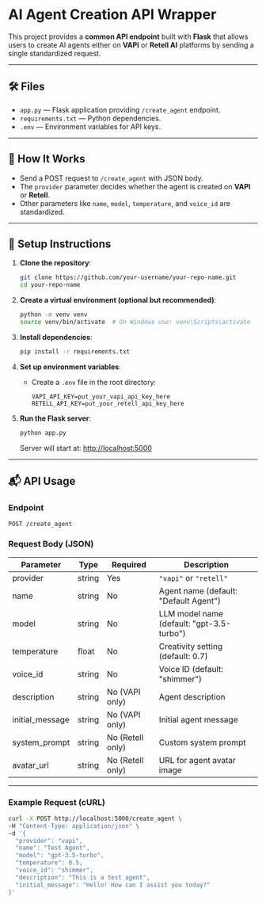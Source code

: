 # AI Agent Creation API Wrapper

This project provides a **common API endpoint** built with **Flask** that allows users to create AI agents either on **VAPI** or **Retell AI** platforms by sending a single standardized request.

---

## 🛠️ Files

- `app.py` — Flask application providing `/create_agent` endpoint.
- `requirements.txt` — Python dependencies.
- `.env` — Environment variables for API keys.

---

## 🚀 How It Works

- Send a POST request to `/create_agent` with JSON body.
- The `provider` parameter decides whether the agent is created on **VAPI** or **Retell**.
- Other parameters like `name`, `model`, `temperature`, and `voice_id` are standardized.

---

## 📄 Setup Instructions

1. **Clone the repository**:
    ```bash
    git clone https://github.com/your-username/your-repo-name.git
    cd your-repo-name
    ```

2. **Create a virtual environment (optional but recommended)**:
    ```bash
    python -m venv venv
    source venv/bin/activate  # On Windows use: venv\Scripts\activate
    ```

3. **Install dependencies**:
    ```bash
    pip install -r requirements.txt
    ```

4. **Set up environment variables**:
    - Create a `.env` file in the root directory:
      ```env
      VAPI_API_KEY=put_your_vapi_api_key_here
      RETELL_API_KEY=put_your_retell_api_key_here
      ```

5. **Run the Flask server**:
    ```bash
    python app.py
    ```
    Server will start at: [http://localhost:5000](http://localhost:5000)

---

## 📬 API Usage

### Endpoint

`POST /create_agent`

### Request Body (JSON)

| Parameter         | Type    | Required | Description                                  |
|-------------------|---------|----------|----------------------------------------------|
| provider          | string  | Yes      | `"vapi"` or `"retell"`                       |
| name              | string  | No       | Agent name (default: "Default Agent")        |
| model             | string  | No       | LLM model name (default: "gpt-3.5-turbo")     |
| temperature       | float   | No       | Creativity setting (default: 0.7)            |
| voice_id          | string  | No       | Voice ID (default: "shimmer")                |
| description       | string  | No (VAPI only) | Agent description                        |
| initial_message   | string  | No (VAPI only) | Initial agent message                    |
| system_prompt     | string  | No (Retell only) | Custom system prompt                    |
| avatar_url        | string  | No (Retell only) | URL for agent avatar image              |

---

### Example Request (cURL)

```bash
curl -X POST http://localhost:5000/create_agent \
-H "Content-Type: application/json" \
-d '{
  "provider": "vapi",
  "name": "Test Agent",
  "model": "gpt-3.5-turbo",
  "temperature": 0.5,
  "voice_id": "shimmer",
  "description": "This is a test agent",
  "initial_message": "Hello! How can I assist you today?"
}'

